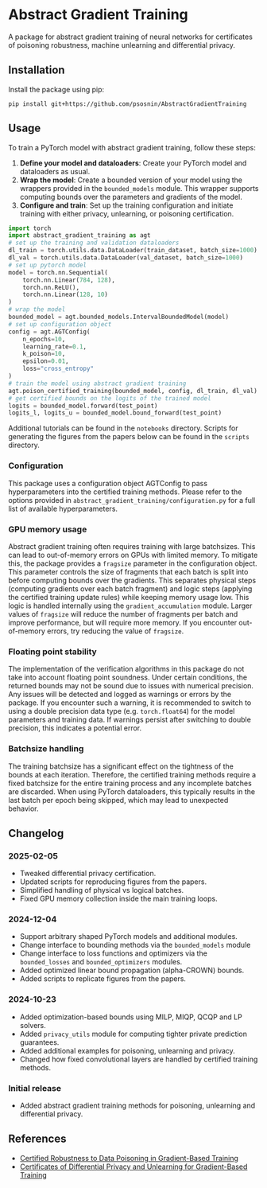 # Abstract Gradient Training

A package for abstract gradient training of neural networks for certificates of poisoning robustness, machine unlearning and differential privacy.

## Installation

Install the package using pip:

```pip install git+https://github.com/psosnin/AbstractGradientTraining```

## Usage

To train a PyTorch model with abstract gradient training, follow these steps:

1. **Define your model and dataloaders**: Create your PyTorch model and dataloaders as usual.
2. **Wrap the model**: Create a bounded version of your model using the wrappers provided in the `bounded_models` module. This wrapper supports computing bounds over the parameters and gradients of the model.
3. **Configure and train**: Set up the training configuration and initiate training with either privacy, unlearning, or poisoning certification.


```python
import torch
import abstract_gradient_training as agt
# set up the training and validation dataloaders
dl_train = torch.utils.data.DataLoader(train_dataset, batch_size=1000)
dl_val = torch.utils.data.DataLoader(val_dataset, batch_size=1000)
# set up pytorch model
model = torch.nn.Sequential(
    torch.nn.Linear(784, 128),
    torch.nn.ReLU(),
    torch.nn.Linear(128, 10)
)
# wrap the model
bounded_model = agt.bounded_models.IntervalBoundedModel(model)
# set up configuration object
config = agt.AGTConfig(
    n_epochs=10,
    learning_rate=0.1,
    k_poison=10,
    epsilon=0.01,
    loss="cross_entropy"
)
# train the model using abstract gradient training
agt.poison_certified_training(bounded_model, config, dl_train, dl_val)
# get certified bounds on the logits of the trained model
logits = bounded_model.forward(test_point)
logits_l, logits_u = bounded_model.bound_forward(test_point)
```

Additional tutorials can be found in the `notebooks` directory. Scripts for generating the figures from the papers below can be found in the `scripts` directory.

### Configuration

This package uses a configuration object AGTConfig to pass hyperparameters into the certified training methods. Please
refer to the options provided in `abstract_gradient_training/configuration.py` for a full list of available
hyperparameters.

### GPU memory usage

Abstract gradient training often requires training with large batchsizes. This can lead to out-of-memory errors on GPUs with limited memory. To mitigate this, the package provides a `fragsize` parameter in the configuration object. This parameter controls the size of fragments that each batch is split into before computing bounds over the gradients. This separates physical steps (computing gradients over each batch fragment) and logic steps (applying the certified training update rules) while keeping memory usage low. This logic is handled internally using the `gradient_accumulation` module. Larger values of `fragsize` will reduce the number of fragments per batch and improve performance, but will require more memory. If you encounter out-of-memory errors, try reducing the value of `fragsize`.

### Floating point stability

The implementation of the verification algorithms in this package do not take into account floating point soundness. Under certain conditions, the returned bounds may not be sound due to issues with numerical precision. Any issues will be detected and logged as warnings or errors by the package. If you encounter such a warning, it is recommended to switch to using a double precision data type (e.g. `torch.float64`) for the model parameters and training data. If warnings persist after switching to double precision, this indicates a potential error.

### Batchsize handling

The training batchsize has a significant effect on the tightness of the bounds at each iteration. Therefore, the certified training methods require a fixed batchsize for the entire training process and any incomplete batches are discarded. When using PyTorch dataloaders, this typically results in the last batch per epoch being skipped, which may lead to unexpected behavior.

## Changelog

### 2025-02-05

- Tweaked differential privacy certification.
- Updated scripts for reproducing figures from the papers.
- Simplified handling of physical vs logical batches.
- Fixed GPU memory collection inside the main training loops.

### 2024-12-04

- Support arbitrary shaped PyTorch models and additional modules.
- Change interface to bounding methods via the `bounded_models` module
- Change interface to loss functions and optimizers via the `bounded_losses` and `bounded_optimizers` modules.
- Added optimized linear bound propagation (alpha-CROWN) bounds.
- Added scripts to replicate figures from the papers.

### 2024-10-23

- Added optimization-based bounds using MILP, MIQP, QCQP and LP solvers.
- Added `privacy_utils` module for computing tighter private prediction guarantees.
- Added additional examples for poisoning, unlearning and privacy.
- Changed how fixed convolutional layers are handled by certified training methods.

### Initial release

- Added abstract gradient training methods for poisoning, unlearning and differential privacy.

## References

- [Certified Robustness to Data Poisoning in Gradient-Based Training](https://arxiv.org/pdf/2406.05670v1)
- [Certificates of Differential Privacy and Unlearning for Gradient-Based Training](https://arxiv.org/abs/2406.13433)
